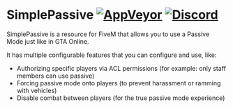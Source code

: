 # SimplePassive [![AppVeyor][appveyor-img]][appveyor-url] [![Discord][discord-img]][discord-url]

SimplePassive is a resource for FiveM that allows you to use a Passive Mode just like in GTA Online.

It has multiple configurable features that you can configure and use, like:

* Authorizing specific players via ACL permissions (for example: only staff members can use passive)
* Forcing passive mode onto players (to prevent harassment or ramming with vehicles)
* Disable combat between players (for the true passive mode experience)

[appveyor-img]: https://img.shields.io/appveyor/ci/justalemon/simplepassive.svg?label=appveyor
[appveyor-url]: https://ci.appveyor.com/project/justalemon/simplepassive
[discord-img]: https://img.shields.io/badge/discord-join-7289DA.svg
[discord-url]: https://discord.gg/Cf6sspj
